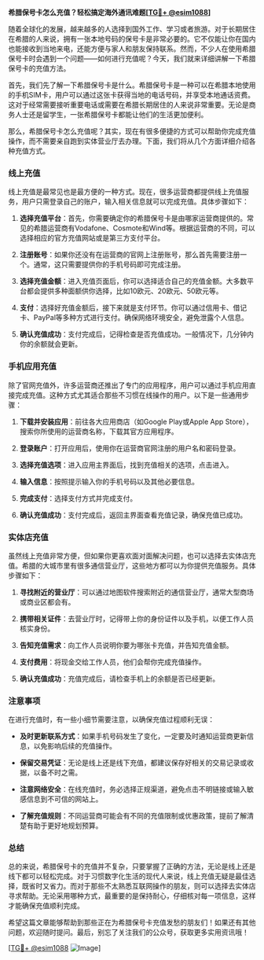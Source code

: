 **希腊保号卡怎么充值？轻松搞定海外通讯难题[[TG💪+ @esim1088](https://t.me/s/esim1088)]**

随着全球化的发展，越来越多的人选择到国外工作、学习或者旅游。对于长期居住在希腊的人来说，拥有一张本地号码的保号卡是非常必要的。它不仅能让你在国内也能接收到当地来电，还能方便与家人和朋友保持联系。然而，不少人在使用希腊保号卡时会遇到一个问题——如何进行充值呢？今天，我们就来详细讲解一下希腊保号卡的充值方法。

首先，我们先了解一下希腊保号卡是什么。希腊保号卡是一种可以在希腊本地使用的手机SIM卡，用户可以通过这张卡获得当地的电话号码，并享受本地通话资费。这对于经常需要接听重要电话或需要在希腊长期居住的人来说非常重要。无论是商务人士还是留学生，一张希腊保号卡都能让他们的生活更加便利。

那么，希腊保号卡怎么充值呢？其实，现在有很多便捷的方式可以帮助你完成充值操作，而不需要亲自跑到实体营业厅去办理。下面，我们将从几个方面详细介绍各种充值方式。

### 线上充值

线上充值是最常见也是最方便的一种方式。现在，很多运营商都提供线上充值服务，用户只需登录自己的账户，输入相关信息就可以完成充值。具体步骤如下：

1. **选择充值平台**：首先，你需要确定你的希腊保号卡是由哪家运营商提供的。常见的希腊运营商有Vodafone、Cosmote和Wind等。根据运营商的不同，可以选择相应的官方充值网站或是第三方支付平台。

2. **注册账号**：如果你还没有在运营商的官网上注册账号，那么首先需要注册一个。通常，这只需要提供你的手机号码即可完成注册。

3. **选择充值金额**：进入充值页面后，你可以选择适合自己的充值金额。大多数平台都会提供多种面额供你选择，比如10欧元、20欧元、50欧元等。

4. **支付**：选择好充值金额后，接下来就是支付环节。你可以通过信用卡、借记卡、PayPal等多种方式进行支付。确保网络环境安全，避免泄露个人信息。

5. **确认充值成功**：支付完成后，记得检查是否充值成功。一般情况下，几分钟内你的余额就会更新。

### 手机应用充值

除了官网充值外，许多运营商还推出了专门的应用程序，用户可以通过手机应用直接完成充值。这种方式尤其适合那些不习惯在线操作的用户。以下是一些通用步骤：

1. **下载并安装应用**：前往各大应用商店（如Google Play或Apple App Store），搜索你所使用的运营商名称，下载其官方应用程序。

2. **登录账户**：打开应用后，使用你在运营商官网注册的用户名和密码登录。

3. **选择充值选项**：进入应用主界面后，找到充值相关的选项，点击进入。

4. **输入信息**：按照提示输入你的手机号码以及其他必要信息。

5. **完成支付**：选择支付方式并完成支付。

6. **确认充值成功**：支付完成后，返回主界面查看充值记录，确保充值已成功。

### 实体店充值

虽然线上充值非常方便，但如果你更喜欢面对面解决问题，也可以选择去实体店充值。希腊的大城市里有很多通信营业厅，这些地方都可以为你提供充值服务。具体步骤如下：

1. **寻找附近的营业厅**：可以通过地图软件搜索附近的通信营业厅，通常大型商场或商业区都会有。

2. **携带相关证件**：去营业厅时，记得带上你的身份证件以及手机，以便工作人员核实身份。

3. **告知充值需求**：向工作人员说明你要为哪张卡充值，并告知充值金额。

4. **支付费用**：将现金交给工作人员，他们会帮你完成充值操作。

5. **确认充值成功**：充值完成后，请检查手机上的余额是否已经更新。

### 注意事项

在进行充值时，有一些小细节需要注意，以确保充值过程顺利无误：

- **及时更新联系方式**：如果手机号码发生了变化，一定要及时通知运营商更新信息，以免影响后续的充值操作。
  
- **保留交易凭证**：无论是线上还是线下充值，都建议保存好相关的交易记录或收据，以备不时之需。

- **注意网络安全**：在线充值时，务必选择正规渠道，避免点击不明链接或输入敏感信息到不可信的网站上。

- **了解充值规则**：不同运营商可能会有不同的充值限制或优惠政策，提前了解清楚有助于更好地规划预算。

### 总结

总的来说，希腊保号卡的充值并不复杂，只要掌握了正确的方法，无论是线上还是线下都可以轻松完成。对于习惯数字化生活的现代人来说，线上充值无疑是最佳选择，既省时又省力。而对于那些不太熟悉互联网操作的朋友，则可以选择去实体店寻求帮助。无论采用哪种方式，最重要的是保持耐心，仔细核对每一项信息，这样才能确保充值顺利完成。

希望这篇文章能够帮助到那些正在为希腊保号卡充值发愁的朋友们！如果还有其他问题，欢迎随时提问。最后，别忘了关注我们的公众号，获取更多实用资讯哦！

[[TG💪+ @esim1088](https://t.me/s/esim1088) ![Image](https://i.postimg.cc/4NQfJmqS/Snipaste-2025-05-13-00-14-12.png)]